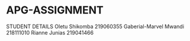 # APG-ASSIGNMENT
STUDENT DETAILS
Oletu Shikomba 219060355
Gaberial-Marvel Mwandi 218111010
Rianne Junias 219041466
